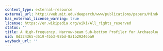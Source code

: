 ```yaml
---
content_type: external-resource
external_url: http://web.mit.edu/deeparch/www/publications/papers/MindellBingham2001a.pdf
has_external_license_warning: true
license: https://en.wikipedia.org/wiki/All_rights_reserved
status: ''
title: A High-frequency, Narrow-beam Sub-bottom Profiler for Archaeological Applications
uid: 8d324365-d619-4bb3-98bd-8a1b29246ba9
wayback_url: ''
---
```


